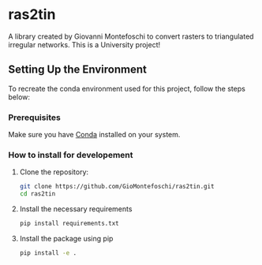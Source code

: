 # ras2tin
A library created by Giovanni Montefoschi to convert rasters to triangulated irregular networks.
This is a University project!

## Setting Up the Environment

To recreate the conda environment used for this project, follow the steps below:

### Prerequisites
Make sure you have [Conda](https://docs.conda.io/projects/conda/en/latest/user-guide/install/index.html) installed on your system.

### How to install for developement

1. Clone the repository:
   ```bash
   git clone https://github.com/GioMontefoschi/ras2tin.git
   cd ras2tin
   ```

2. Install the necessary requirements 
    ```bash
    pip install requirements.txt 
    ```

3. Install the package using pip
    ```bash
    pip install -e . 
    ```
